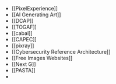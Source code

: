 - [[PixelExperience]]
- [[AI Generating Art]]
- [[DCAP]]
- [[TOGAF]]
- [[cabal]]
- [[CAPEC]]
- [[pixray]]
- [[Cybersecurity Reference Architecture]]
- [[Free Images Websites]]
- [[Next G]]
- [[PASTA]]
-